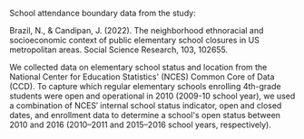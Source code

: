 School attendance boundary data from the study:

Brazil, N., & Candipan, J. (2022). The neighborhood ethnoracial and socioeconomic context of public elementary school closures in US metropolitan areas. Social Science Research, 103, 102655.

We collected data on elementary school status and location from the National Center for Education Statistics' (NCES) Common Core of Data (CCD). To capture which regular elementary schools enrolling 4th-grade students were open and operational in 2010 (2009-10 school year), we used a combination of NCES′ internal school status indicator, open and closed dates, and enrollment data to determine a school's open status between 2010 and 2016 (2010–2011 and 2015–2016 school years, respectively). 
